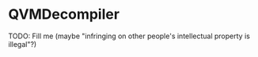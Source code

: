 # QVMDecompiler
TODO: Fill me (maybe "infringing on other people's intellectual property is illegal"?)
